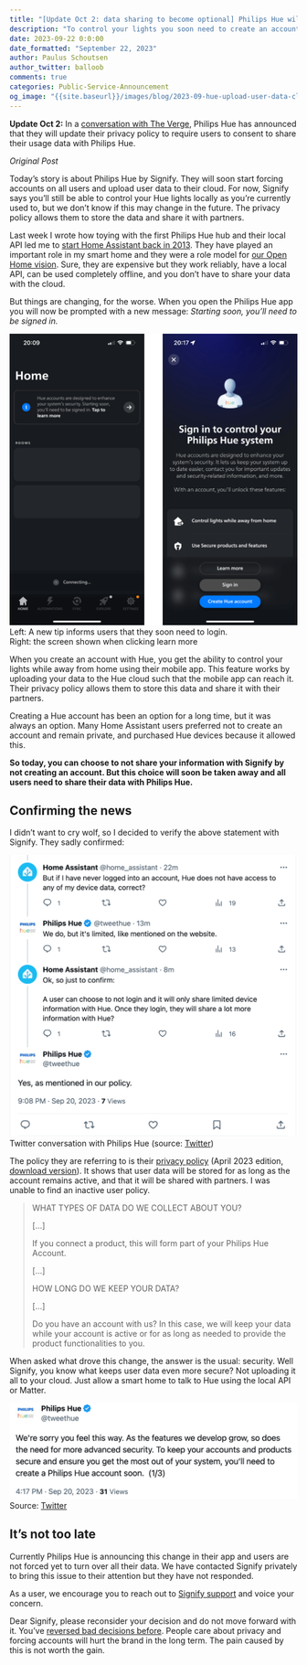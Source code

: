 ```yaml
---
title: "[Update Oct 2: data sharing to become optional] Philips Hue will force users to upload their data to Hue cloud"
description: "To control your lights you soon need to create an account and share your data with the Hue cloud."
date: 2023-09-22 0:0:00
date_formatted: "September 22, 2023"
author: Paulus Schoutsen
author_twitter: balloob
comments: true
categories: Public-Service-Announcement
og_image: "{{site.baseurl}}/images/blog/2023-09-hue-upload-user-data-cloud/social.png"
---
```


**Update Oct 2:** In a [conversation with The Verge](https://www.theverge.com/2023/9/28/23892761/philips-hue-app-account-changes), Philips Hue has announced that they will update their privacy policy to require users to consent to share their usage data with Philips Hue.

_Original Post_

Today’s story is about Philips Hue by Signify. They will soon start forcing accounts on all users and upload user data to their cloud. For now, Signify says you’ll still be able to control your Hue lights locally as you’re currently used to, but we don’t know if this may change in the future. The privacy policy allows them to store the data and share it with partners.

Last week I wrote how toying with the first Philips Hue hub and their local API led me to [start Home Assistant back in 2013](/blog/2023/09/17/10-years-home-assistant/). They have played an important role in my smart home and they were a role model for [our Open Home vision](/blog/2021/12/23/the-open-home/). Sure, they are expensive but they work reliably, have a local API, can be used completely offline, and you don’t have to share your data with the cloud.

But things are changing, for the worse. When you open the Philips Hue app you will now be prompted with a new message: _Starting soon, you’ll need to be signed in._

<p class='img'>
<img src='/images/blog/2023-09-hue-upload-user-data-cloud/hue-screenshot-account.png'>
Left: A new tip informs users that they soon need to login.<br>
Right: the screen shown when clicking learn more
</p>

<!--more-->
When you create an account with Hue, you get the ability to control your lights while away from home using their mobile app. This feature works by uploading your data to the Hue cloud such that the mobile app can reach it. Their privacy policy allows them to store this data and share it with their partners.

Creating a Hue account has been an option for a long time, but it was always an option. Many Home Assistant users preferred not to create an account and remain private, and purchased Hue devices because it allowed this.

**So today, you can choose to not share your information with Signify by not creating an account. But this choice will soon be taken away and all users need to share their data with Philips Hue.**

## Confirming the news

I didn’t want to cry wolf, so I decided to verify the above statement with Signify. They sadly confirmed:

<p class='img'>
<img src='/images/blog/2023-09-hue-upload-user-data-cloud/tweet-confirm-account.png'>
Twitter conversation with Philips Hue (source: <a href='https://twitter.com/home_assistant/status/1704662981219348702'>Twitter</a>)
</p>

The policy they are referring to is their [privacy policy](https://www.philips-hue.com/en-us/support/legal/privacy-policy) (April 2023 edition, [download version](https://www.philips-hue.com/en-us/support/legal/privacy-policy?origin=13_care-engagement-response_twitter_11374728903&linkId=236485638#versionhistory)). It shows that user data will be stored for as long as the account remains active, and that it will be shared with partners. I was unable to find an inactive user policy.

> WHAT TYPES OF DATA DO WE COLLECT ABOUT YOU?
>
> [...]
>
> If you connect a product, this will form part of your Philips Hue Account.
>
> [...]
>
> HOW LONG DO WE KEEP YOUR DATA?
>
> [...]
>
> Do you have an account with us? In this case, we will keep your data while your account is active or for as long as needed to provide the product functionalities to you.

When asked what drove this change, the answer is the usual: security. Well Signify, you know what keeps user data even more secure? Not uploading it all to your cloud. Just allow a smart home to talk to Hue using the local API or Matter.

<p class='img'>
<img src='/images/blog/2023-09-hue-upload-user-data-cloud/hue-tweet-lie-security.png'>
Source: <a href='https://twitter.com/tweethue/status/1704590580355854398'>Twitter</a>
</p>

## It’s not too late

Currently Philips Hue is announcing this change in their app and users are not forced yet to turn over all their data. We have contacted Signify privately to bring this issue to their attention but they have not responded.

As a user, we encourage you to reach out to [Signify support](https://www.philips-hue.com/en-us/support/contact-form) and voice your concern.

Dear Signify, please reconsider your decision and do not move forward with it. You’ve [reversed bad decisions before](/blog/2015/12/12/philips-hue-blocks-3rd-party-bulbs/). People care about privacy and forcing accounts will hurt the brand in the long term. The pain caused by this is not worth the gain.
